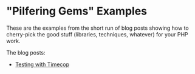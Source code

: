 # "Pilfering Gems" Examples

These are the examples from the short run of blog posts showing how to cherry-pick the good stuff (libraries, techniques, whatever) for your PHP work.

The blog posts:

* [Testing with Timecop](http://robhoward.id.au/blog/2012/01/pilfering-gems-testing-with-timecop)
